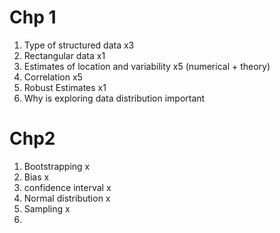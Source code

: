 # Chp 1
1. Type of structured data x3
2. Rectangular data x1
3. Estimates of location and variability x5 (numerical + theory)
4. Correlation x5
5. Robust Estimates x1
6. Why is exploring data distribution important

# Chp2
1. Bootstrapping x
2. Bias x
3. confidence interval x
4. Normal distribution x
5. Sampling x
6. 